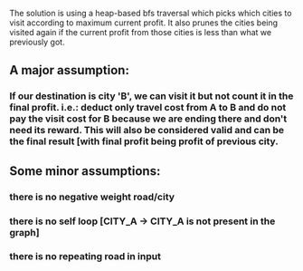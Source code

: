 The solution is using a heap-based bfs traversal which picks which cities to visit according to maximum current profit. 
It also prunes the cities being visited again if the current profit from those cities is less than what we previously got.

## A major assumption:
### If our destination is city 'B', we can visit it but not count it in the final profit. i.e.: deduct only travel cost from A to B and do not pay the visit cost for B because we are ending there and don't need its reward. This will also be considered valid and can be the final result [with final profit being profit of previous city.

## Some minor assumptions:
### there is no negative weight road/city
### there is no self loop [CITY_A -> CITY_A is not present in the graph]
### there is no repeating road in input
